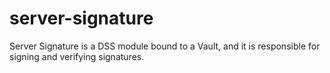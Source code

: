 # server-signature
Server Signature is a DSS module bound to a Vault, and it is responsible for signing and verifying signatures.
